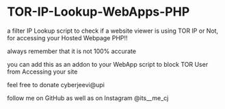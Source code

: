 # TOR-IP-Lookup-WebApps-PHP
a filter IP Lookup script to check if a website viewer is using TOR IP or Not, for accessing your Hosted Webpage PHP!!

always remember that it is not 100% accurate

you can add this as an addon to your WebApp script to block TOR User from Accessing your site


feel free to donate
cyberjeevi@upi


follow me on GitHub as well as on Instagram @its__me_cj
